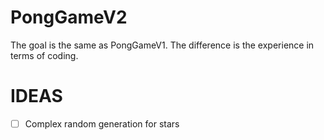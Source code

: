 # PongGameV2
The goal is the same as PongGameV1. The difference is the experience in terms of coding.

# IDEAS

- [ ] Complex random generation for stars

